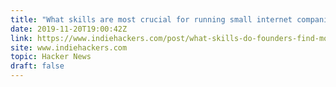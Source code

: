 ```yaml
---
title: "What skills are most crucial for running small internet companies?"
date: 2019-11-20T19:00:42Z
link: https://www.indiehackers.com/post/what-skills-do-founders-find-most-crucial-for-running-their-businesses-e95d99d9ff?utm_medium=RSS&utm_source=hune
site: www.indiehackers.com
topic: Hacker News
draft: false
---
```

